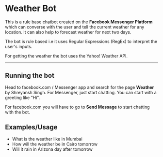 Weather Bot
===========

This is a rule base chatbot created on the **Facebook Messenger Platform** which can converse with the user and tell the current weather for any location. It can also help to forecast weather for next two days.

The bot is rule based i.e it uses Regular Expressions (RegEx) to interpret the user's inputs.

For getting the weather the bot uses the Yahoo! Weather API.

- - - -

Running the bot
---------------

Head to facebook.com / Messenger app and search for the page **Weather** by Shreyansh Singh. For Messenger, just start chatting. You can start with a greeting like "Hi".

For facebook.com you will have to go to **Send Message** to start chatting with the bot.


Examples/Usage
--------------

 * What is the weather like in Mumbai
 * How will the weather be in Cairo tomorrow
 * Will it rain in Arizona day after tomorrow


